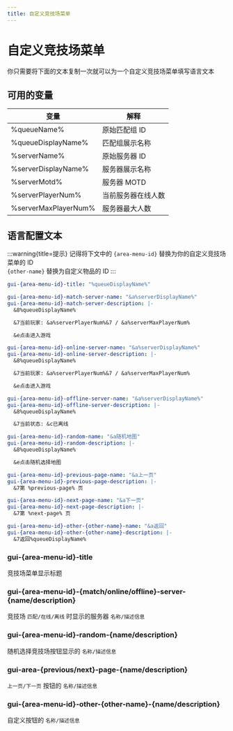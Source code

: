 ```yaml
---
title: 自定义竞技场菜单
---
```


# 自定义竞技场菜单

你只需要将下面的文本复制一次就可以为一个自定义竞技场菜单填写语言文本

## 可用的变量
| 变量                   | 解释        |
| -------------------- | --------- |
| %queueName%          | 原始匹配组 ID  |
| %queueDisplayName%   | 匹配组展示名称   |
| %serverName%         | 原始服务器 ID  |
| %serverDisplayName%  | 服务器展示名称   |
| %serverMotd%         | 服务器 MOTD  |
| %serverPlayerNum%    | 当前服务器在线人数 |
| %serverMaxPlayerNum% | 服务器最大人数   |

## 语言配置文本

:::warning{title=提示}
记得将下文中的 `{area-menu-id}` 替换为你的自定义竞技场菜单的 ID\
`{other-name}` 替换为自定义物品的 ID
:::

```yaml
gui-{area-menu-id}-title: "%queueDisplayName%"

gui-{area-menu-id}-match-server-name: "&a%serverDisplayName%"
gui-{area-menu-id}-match-server-description: |-
  &8%queueDisplayName%

  &7当前玩家: &a%serverPlayerNum%&7 / &a%serverMaxPlayerNum%

  &e点击进入游戏

gui-{area-menu-id}-online-server-name: "&a%serverDisplayName%"
gui-{area-menu-id}-online-server-description: |-
  &8%queueDisplayName%

  &7当前玩家: &a%serverPlayerNum%&7 / &a%serverMaxPlayerNum%

  &e点击进入游戏

gui-{area-menu-id}-offline-server-name: "&a%serverDisplayName%"
gui-{area-menu-id}-offline-server-description: |-
  &8%queueDisplayName%

  &7当前状态: &c已离线

gui-{area-menu-id}-random-name: "&a随机地图"
gui-{area-menu-id}-random-description: |-
  &8%queueDisplayName%

  &e点击随机选择地图

gui-{area-menu-id}-previous-page-name: "&a上一页"
gui-{area-menu-id}-previous-page-description: |-
  &7第 %previous-page% 页

gui-{area-menu-id}-next-page-name: "&a下一页"
gui-{area-menu-id}-next-page-description: |-
  &7第 %next-page% 页

gui-{area-menu-id}-other-{other-name}-name: "&a返回"
gui-{area-menu-id}-other-{other-name}-description: |-
  &7返回%queueDisplayName%
```

### gui-{area-menu-id}-title
竞技场菜单显示标题

### gui-{area-menu-id}-{match/online/offline}-server-{name/description}
竞技场 `匹配/在线/离线` 时显示的服务器 `名称/描述信息`

### gui-{area-menu-id}-random-{name/description}
随机选择竞技场按钮显示的 `名称/描述信息`

### gui-area-{previous/next}-page-{name/description}
`上一页/下一页` 按钮的 `名称/描述信息`

### gui-{area-menu-id}-other-{other-name}-{name/description}
自定义按钮的 `名称/描述信息`
